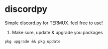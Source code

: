 # discordpy
Simple discord.py for TERMUX. feel free to use!

1. Make sure, update & upgrade you packages
```
pkg upgrade && pkg update
```
